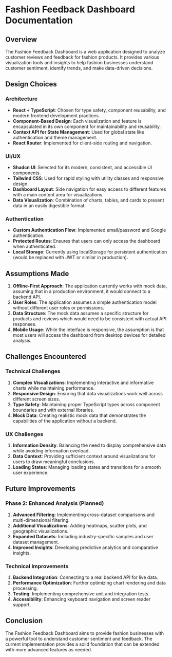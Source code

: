 
# Fashion Feedback Dashboard Documentation

## Overview
The Fashion Feedback Dashboard is a web application designed to analyze customer reviews and feedback for fashion products. It provides various visualization tools and insights to help fashion businesses understand customer sentiment, identify trends, and make data-driven decisions.

## Design Choices

### Architecture
- **React + TypeScript**: Chosen for type safety, component reusability, and modern frontend development practices.
- **Component-Based Design**: Each visualization and feature is encapsulated in its own component for maintainability and reusability.
- **Context API for State Management**: Used for global state like authentication and theme management.
- **React Router**: Implemented for client-side routing and navigation.

### UI/UX
- **Shadcn UI**: Selected for its modern, consistent, and accessible UI components.
- **Tailwind CSS**: Used for rapid styling with utility classes and responsive design.
- **Dashboard Layout**: Side navigation for easy access to different features with a main content area for visualizations.
- **Data Visualization**: Combination of charts, tables, and cards to present data in an easily digestible format.

### Authentication
- **Custom Authentication Flow**: Implemented email/password and Google authentication.
- **Protected Routes**: Ensures that users can only access the dashboard when authenticated.
- **Local Storage**: Currently using localStorage for persistent authentication (would be replaced with JWT or similar in production).

## Assumptions Made

1. **Offline-First Approach**: The application currently works with mock data, assuming that in a production environment, it would connect to a backend API.
2. **User Roles**: The application assumes a simple authentication model without different user roles or permissions.
3. **Data Structure**: The mock data assumes a specific structure for products and reviews which would need to be consistent with actual API responses.
4. **Mobile Usage**: While the interface is responsive, the assumption is that most users will access the dashboard from desktop devices for detailed analysis.

## Challenges Encountered

### Technical Challenges
1. **Complex Visualizations**: Implementing interactive and informative charts while maintaining performance.
2. **Responsive Design**: Ensuring that data visualizations work well across different screen sizes.
3. **Type Safety**: Maintaining proper TypeScript types across component boundaries and with external libraries.
4. **Mock Data**: Creating realistic mock data that demonstrates the capabilities of the application without a backend.

### UX Challenges
1. **Information Density**: Balancing the need to display comprehensive data while avoiding information overload.
2. **Data Context**: Providing sufficient context around visualizations for users to draw meaningful conclusions.
3. **Loading States**: Managing loading states and transitions for a smooth user experience.

## Future Improvements

### Phase 2: Enhanced Analysis (Planned)
1. **Advanced Filtering**: Implementing cross-dataset comparisons and multi-dimensional filtering.
2. **Additional Visualizations**: Adding heatmaps, scatter plots, and geographic visualizations.
3. **Expanded Datasets**: Including industry-specific samples and user dataset management.
4. **Improved Insights**: Developing predictive analytics and comparative insights.

### Technical Improvements
1. **Backend Integration**: Connecting to a real backend API for live data.
2. **Performance Optimization**: Further optimizing chart rendering and data processing.
3. **Testing**: Implementing comprehensive unit and integration tests.
4. **Accessibility**: Enhancing keyboard navigation and screen reader support.

## Conclusion
The Fashion Feedback Dashboard aims to provide fashion businesses with a powerful tool to understand customer sentiment and feedback. The current implementation provides a solid foundation that can be extended with more advanced features as needed.
